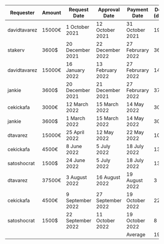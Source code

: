 |Requester|Amount|Request Date|Approval  Date|Payment Date|Delay (days)
| --- | --- |--- |--- |--- |--- |
|davidtavarez|15000€|1 October 2021|12 October 2021|31 October 2021|19|
|stakerv|3600$|20 December 2021|22 December 2022|27 Februrary 2022|36|
|davidtavarez|15000€|16 January 2022|13 February 2022|27 Februrary 2022|14|
|jankie|3600$|20 December 2021|21 December 2021|27 Februrary 2022|37|
|cekickafa |3000€|12 March 2022|15 March 2022|14 May 2022|30|
|jankie|3600$|1 March 2022|15 March 2022|14 May 2022|30|
|dtavarez|15000€|25 April 2022|12 May 2022|22 May 2022|10|
|cekickafa|4500€|8 June 2022|5 July 2022|18 July 2022|13|
|satoshocrat|1500$|24 June 2022|5 July 2022|18 July 2022|13|
|dtavarez|37500€|3 August 2022|16 August 2022|19 August 2022|3|
|cekickafa |4500€|9 September 2022|27 September 2022|19 October 2022|22|
|satoshocrat|1500$|22 September 2022|11 October 2022|19 October 2022|8|
|||||Average|19,6|
